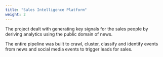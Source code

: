 ```yaml
---
title: "Sales Intelligence Platform"
weight: 2
---
```


The project dealt with generating key signals for the sales people by deriving analytics using the public domain of news.

The entire pipeline was built to crawl, cluster, classify and identify events from news and social media events to trigger leads for sales.